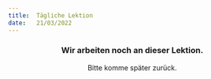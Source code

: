 ```yaml
---
title:  Tägliche Lektion
date:   21/03/2022
---
```


### <center>Wir arbeiten noch an dieser Lektion.</center>
<center>Bitte komme später zurück.</center>